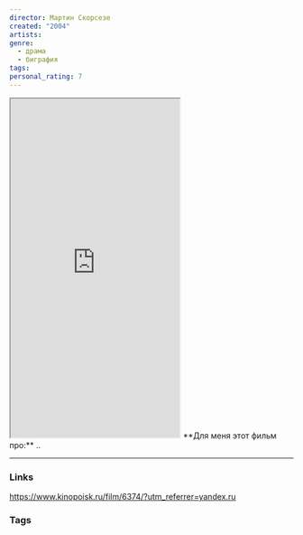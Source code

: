 ```yaml
---
director: Мартин Скорсезе
created: "2004"
artists: 
genre:
  - драма
  - биграфия
tags: 
personal_rating: 7
---
```

<iframe
  id="inlineFrameExample"
  title="Inline Frame Example"
  width="300"
  height="600"
  src="https://avatars.mds.yandex.net/get-kinopoisk-image/1946459/dfdbf16f-b8ca-4af7-b811-50826796c83e/300x">
</iframe>
**Для меня этот фильм про:**
..



___
### Links
https://www.kinopoisk.ru/film/6374/?utm_referrer=yandex.ru

### Tags





